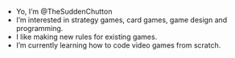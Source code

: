 - Yo, I’m @TheSuddenChutton
- I’m interested in strategy games, card games, game design and programming.
- I like making new rules for existing games.
- I’m currently learning how to code video games from scratch.
